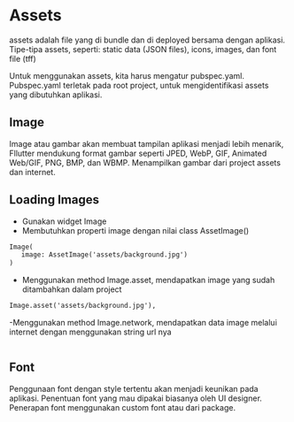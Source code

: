 # Assets
assets adalah file yang di bundle dan di deployed bersama dengan aplikasi. Tipe-tipa assets, seperti: static data (JSON files), icons, images, dan font file (tff)

Untuk menggunakan assets, kita harus mengatur pubspec.yaml. Pubspec.yaml terletak pada root project, untuk mengidentifikasi assets yang dibutuhkan aplikasi.

## Image
Image atau gambar akan membuat tampilan aplikasi menjadi lebih menarik, Fllutter mendukung format gambar seperti JPED, WebP, GIF, Animated Web/GIF, PNG, BMP, dan WBMP. Menampilkan gambar dari project assets dan internet. 

## Loading Images
- Gunakan widget Image
- Membutuhkan properti image dengan nilai class AssetImage()
```markdown
Image(
   image: AssetImage('assets/background.jpg')
)
```
- Menggunakan method Image.asset, mendapatkan image yang sudah ditambahkan dalam project
```markdown
Image.asset('assets/background.jpg'),
```
-Menggunakan method Image.network, mendapatkan data image melalui internet dengan menggunakan string url nya
```Image.network('https://picsum.photos/id/1/200/300'),
```

## Font
Penggunaan font dengan style tertentu akan menjadi keunikan pada aplikasi. Penentuan font yang mau dipakai biasanya oleh UI designer. Penerapan font menggunakan custom font atau dari package.


